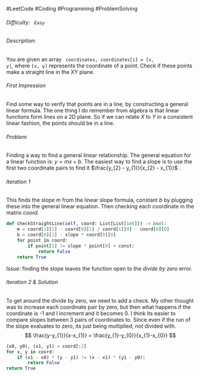 #LeetCode #Coding #Programming #ProblemSolving 

###### Difficulty: <code> Easy </code>

###### Description:
You are given an array <code> coordinates, coordinates[i] = [x, y]</code>, where <code>[x, y]</code> represents the coordinate of a point. Check if these points make a straight line in the XY plane. 

###### First Impression
Find some way to verify that points are in a line, by constructing a general linear formula. The one thing I do remember from algebra is that linear functions form lines on a 2D plane. So if we can relate *X* to *Y* in a consistent linear fashion, the points should be in a line. 

###### Problem
Finding a way to find a general linear relationship. The general equation for a linear function is: $y = mx + b$. The easiest way to find a slope is to use the first two coordinate pairs to find it 
$\frac{y_{2} - y_{1}}{x_{2} - x_{1}}$ .

###### Iteration 1
This finds the slope *m* from the linear slope formula, constant *b* by plugging these into the general linear equation. Then checking each coordinate in the matrix *coord*.
``` python
def checkStraightLine(self, coord: List[List[int]]) -> bool:
	m = coord[1][1] - coord[0][1] / coord[1][0] - coord[0][0]
	b = coord[0][1] - slope * coord[0][0]
	for point in coord:
		if point[1] != slope * point[0] + const:
			return False
	return True
```
*Issue*: finding the slope leaves the function open to the *divide by zero* error.

###### Iteration 2 & Solution
To get around the divide by zero, we need to add a check. My other thought was to increase each coordinate pair by zero, but then what happens if the coordinate is -1 and I increment and it becomes 0. I think its easier to compare slopes between 3 pairs of coordinates to. Since even if the run of the slope evaluates to zero, its just being multiplied, not divided with. 
$$ \frac{y-y_{1}}{x-x_{1}} = \frac{y_{1}-y_{0}}{x_{1}-x_{0}} $$
``` python
(x0, y0), (x1, y1) = coord[:2]
for x, y in coord:
	if (x1 - x0) * (y - y1) != (x - x1) * (y1 - y0):
		return False
return True
```